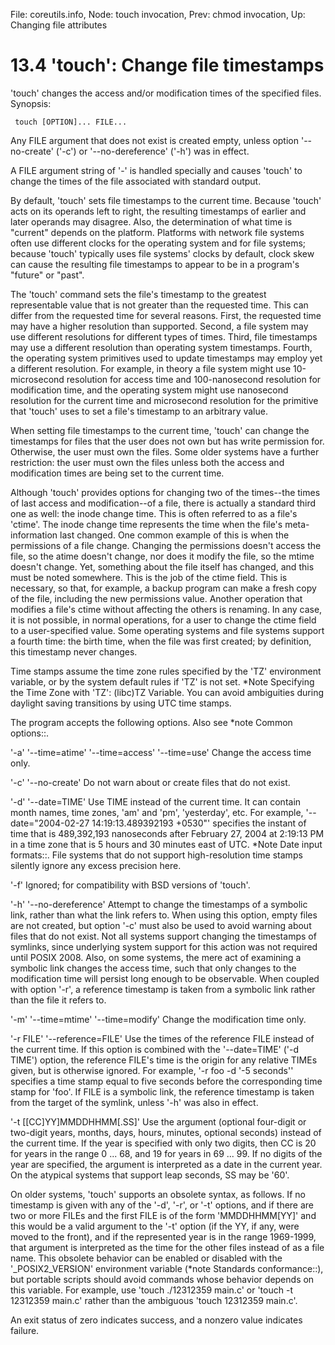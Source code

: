 File: coreutils.info,  Node: touch invocation,  Prev: chmod invocation,  Up: Changing file attributes

13.4 'touch': Change file timestamps
====================================

'touch' changes the access and/or modification times of the specified
files.  Synopsis:

     touch [OPTION]... FILE...

   Any FILE argument that does not exist is created empty, unless option
'--no-create' ('-c') or '--no-dereference' ('-h') was in effect.

   A FILE argument string of '-' is handled specially and causes 'touch'
to change the times of the file associated with standard output.

   By default, 'touch' sets file timestamps to the current time.
Because 'touch' acts on its operands left to right, the resulting
timestamps of earlier and later operands may disagree.  Also, the
determination of what time is "current" depends on the platform.
Platforms with network file systems often use different clocks for the
operating system and for file systems; because 'touch' typically uses
file systems' clocks by default, clock skew can cause the resulting file
timestamps to appear to be in a program's "future" or "past".

   The 'touch' command sets the file's timestamp to the greatest
representable value that is not greater than the requested time.  This
can differ from the requested time for several reasons.  First, the
requested time may have a higher resolution than supported.  Second, a
file system may use different resolutions for different types of times.
Third, file timestamps may use a different resolution than operating
system timestamps.  Fourth, the operating system primitives used to
update timestamps may employ yet a different resolution.  For example,
in theory a file system might use 10-microsecond resolution for access
time and 100-nanosecond resolution for modification time, and the
operating system might use nanosecond resolution for the current time
and microsecond resolution for the primitive that 'touch' uses to set a
file's timestamp to an arbitrary value.

   When setting file timestamps to the current time, 'touch' can change
the timestamps for files that the user does not own but has write
permission for.  Otherwise, the user must own the files.  Some older
systems have a further restriction: the user must own the files unless
both the access and modification times are being set to the current
time.

   Although 'touch' provides options for changing two of the times--the
times of last access and modification--of a file, there is actually a
standard third one as well: the inode change time.  This is often
referred to as a file's 'ctime'.  The inode change time represents the
time when the file's meta-information last changed.  One common example
of this is when the permissions of a file change.  Changing the
permissions doesn't access the file, so the atime doesn't change, nor
does it modify the file, so the mtime doesn't change.  Yet, something
about the file itself has changed, and this must be noted somewhere.
This is the job of the ctime field.  This is necessary, so that, for
example, a backup program can make a fresh copy of the file, including
the new permissions value.  Another operation that modifies a file's
ctime without affecting the others is renaming.  In any case, it is not
possible, in normal operations, for a user to change the ctime field to
a user-specified value.  Some operating systems and file systems support
a fourth time: the birth time, when the file was first created; by
definition, this timestamp never changes.

   Time stamps assume the time zone rules specified by the 'TZ'
environment variable, or by the system default rules if 'TZ' is not set.
*Note Specifying the Time Zone with 'TZ': (libc)TZ Variable.  You can
avoid ambiguities during daylight saving transitions by using UTC time
stamps.

   The program accepts the following options.  Also see *note Common
options::.

'-a'
'--time=atime'
'--time=access'
'--time=use'
     Change the access time only.

'-c'
'--no-create'
     Do not warn about or create files that do not exist.

'-d'
'--date=TIME'
     Use TIME instead of the current time.  It can contain month names,
     time zones, 'am' and 'pm', 'yesterday', etc.  For example,
     '--date="2004-02-27 14:19:13.489392193 +0530"' specifies the
     instant of time that is 489,392,193 nanoseconds after February 27,
     2004 at 2:19:13 PM in a time zone that is 5 hours and 30 minutes
     east of UTC.  *Note Date input formats::.  File systems that do not
     support high-resolution time stamps silently ignore any excess
     precision here.

'-f'
     Ignored; for compatibility with BSD versions of 'touch'.

'-h'
'--no-dereference'
     Attempt to change the timestamps of a symbolic link, rather than
     what the link refers to.  When using this option, empty files are
     not created, but option '-c' must also be used to avoid warning
     about files that do not exist.  Not all systems support changing
     the timestamps of symlinks, since underlying system support for
     this action was not required until POSIX 2008.  Also, on some
     systems, the mere act of examining a symbolic link changes the
     access time, such that only changes to the modification time will
     persist long enough to be observable.  When coupled with option
     '-r', a reference timestamp is taken from a symbolic link rather
     than the file it refers to.

'-m'
'--time=mtime'
'--time=modify'
     Change the modification time only.

'-r FILE'
'--reference=FILE'
     Use the times of the reference FILE instead of the current time.
     If this option is combined with the '--date=TIME' ('-d TIME')
     option, the reference FILE's time is the origin for any relative
     TIMEs given, but is otherwise ignored.  For example, '-r foo -d '-5
     seconds'' specifies a time stamp equal to five seconds before the
     corresponding time stamp for 'foo'.  If FILE is a symbolic link,
     the reference timestamp is taken from the target of the symlink,
     unless '-h' was also in effect.

'-t [[CC]YY]MMDDHHMM[.SS]'
     Use the argument (optional four-digit or two-digit years, months,
     days, hours, minutes, optional seconds) instead of the current
     time.  If the year is specified with only two digits, then CC is 20
     for years in the range 0 ... 68, and 19 for years in 69 ... 99.  If
     no digits of the year are specified, the argument is interpreted as
     a date in the current year.  On the atypical systems that support
     leap seconds, SS may be '60'.

   On older systems, 'touch' supports an obsolete syntax, as follows.
If no timestamp is given with any of the '-d', '-r', or '-t' options,
and if there are two or more FILEs and the first FILE is of the form
'MMDDHHMM[YY]' and this would be a valid argument to the '-t' option (if
the YY, if any, were moved to the front), and if the represented year is
in the range 1969-1999, that argument is interpreted as the time for the
other files instead of as a file name.  This obsolete behavior can be
enabled or disabled with the '_POSIX2_VERSION' environment variable
(*note Standards conformance::), but portable scripts should avoid
commands whose behavior depends on this variable.  For example, use
'touch ./12312359 main.c' or 'touch -t 12312359 main.c' rather than the
ambiguous 'touch 12312359 main.c'.

   An exit status of zero indicates success, and a nonzero value
indicates failure.

